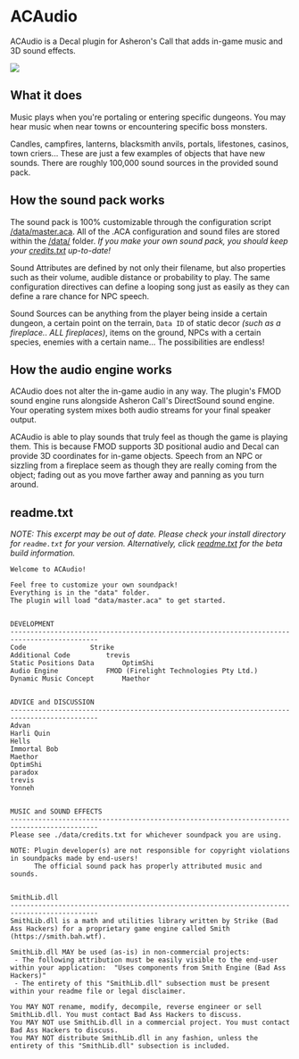 # ACAudio

ACAudio is a Decal plugin for Asheron's Call that adds in-game music and 3D sound effects.

![](https://github.com/bahstrike/ACAudio/blob/main/docs/proxymap_new.gif)

## What it does

Music plays when you're portaling or entering specific dungeons. You may hear music when near towns or encountering specific boss monsters. 

Candles, campfires, lanterns, blacksmith anvils, portals, lifestones, casinos, town criers... These are just a few examples of objects that have new sounds.
There are roughly 100,000 sound sources in the provided sound pack.

## How the sound pack works

The sound pack is 100% customizable through the configuration script [/data/master.aca](https://github.com/bahstrike/ACAudio/blob/main/DEPLOY/data/master.aca).
All of the .ACA configuration and sound files are stored within the [/data/](https://github.com/bahstrike/ACAudio/tree/main/DEPLOY/data) folder.
_If you make your own sound pack, you should keep your [credits.txt](https://github.com/bahstrike/ACAudio/blob/main/DEPLOY/data/credits.txt) up-to-date!_

Sound Attributes are defined by not only their filename, but also properties such as their volume, audible distance or probability to play. The same configuration directives can define a looping song just as easily as they can define a rare chance for NPC speech.

Sound Sources can be anything from the player being inside a certain dungeon, a certain point on the terrain, `Data ID` of static decor _(such as a fireplace.. ALL fireplaces)_, items on the ground, NPCs with a certain species, enemies with a certain name... The possibilities are endless!

## How the audio engine works

ACAudio does not alter the in-game audio in any way. The plugin's FMOD sound engine runs alongside Asheron Call's DirectSound sound engine.
Your operating system mixes both audio streams for your final speaker output.

ACAudio is able to play sounds that truly feel as though the game is playing them. This is because FMOD supports 3D positional audio and Decal can provide 3D coordinates for in-game objects.
Speech from an NPC or sizzling from a fireplace seem as though they are really coming from the object; fading out as you move farther away and panning as you turn around.

## readme.txt

_NOTE: This excerpt may be out of date. Please check your install directory for `readme.txt` for your version. Alternatively, click [readme.txt](https://github.com/bahstrike/ACAudio/blob/main/DEPLOY/readme.txt) for the beta build information._

```
Welcome to ACAudio!

Feel free to customize your own soundpack!
Everything is in the "data" folder.
The plugin will load "data/master.aca" to get started.


DEVELOPMENT
--------------------------------------------------------------------------------------------
Code				Strike
Additional Code			trevis
Static Positions Data		OptimShi
Audio Engine			FMOD (Firelight Technologies Pty Ltd.)
Dynamic Music Concept		Maethor


ADVICE and DISCUSSION
--------------------------------------------------------------------------------------------
Advan
Harli Quin
Hells
Immortal Bob
Maethor
OptimShi
paradox
trevis
Yonneh


MUSIC and SOUND EFFECTS
--------------------------------------------------------------------------------------------
Please see ./data/credits.txt for whichever soundpack you are using.

NOTE: Plugin developer(s) are not responsible for copyright violations in soundpacks made by end-users!
      The official sound pack has properly attributed music and sounds.


SmithLib.dll
--------------------------------------------------------------------------------------------
SmithLib.dll is a math and utilities library written by Strike (Bad Ass Hackers) for a proprietary game engine called Smith (https://smith.bah.wtf).

SmithLib.dll MAY be used (as-is) in non-commercial projects:
 - The following attribution must be easily visible to the end-user within your application:  "Uses components from Smith Engine (Bad Ass Hackers)"
 - The entirety of this "SmithLib.dll" subsection must be present within your readme file or legal disclaimer.

You MAY NOT rename, modify, decompile, reverse engineer or sell SmithLib.dll. You must contact Bad Ass Hackers to discuss.
You MAY NOT use SmithLib.dll in a commercial project. You must contact Bad Ass Hackers to discuss.
You MAY NOT distribute SmithLib.dll in any fashion, unless the entirety of this "SmithLib.dll" subsection is included.
```
